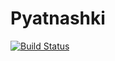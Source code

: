 # Pyatnashki
[![Build Status](https://travis-ci.org/adrian01414/Pyatnashki.svg?branch=master)](https://travis-ci.org/adrian01414/Pyatnashki)
